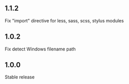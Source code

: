 ## 1.1.2
Fix "import" directive for less, sass, scss, stylus modules

## 1.0.2
Fix detect Windows filename path

## 1.0.0
Stable release
